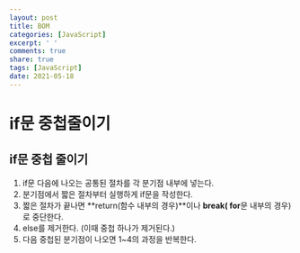 ```yaml
---
layout: post
title: BOM
categories: [JavaScript]
excerpt: ' '
comments: true
share: true
tags: [JavaScript]
date: 2021-05-18
---
```


# if문 중첩줄이기

## if문 중첩 줄이기

1. if문 다음에 나오는 공통된 절차를 각 분기점 내부에 넣는다.
2. 분기점에서 짧은 절차부터 실행하게 if문을 작성한다.
3. 짧은 절차가 끝나면 **return(함수 내부의 경우)**이나 **break( for**문 내부의 경우)로 중단한다.
4. else를 제거한다. (이때 중첩 하나가 제거된다.)
5. 다음 중첩된 분기점이 나오면 1~4의 과정을 반복한다.

